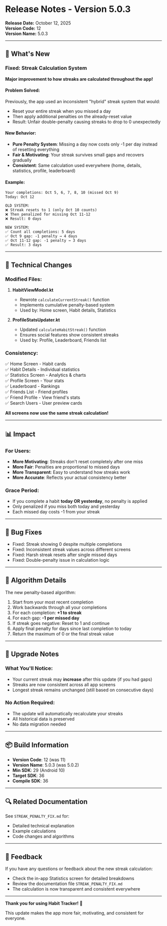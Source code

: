 # Release Notes - Version 5.0.3

**Release Date:** October 12, 2025  
**Version Code:** 12  
**Version Name:** 5.0.3

---

## 🎯 What's New

### Fixed: Streak Calculation System
**Major improvement to how streaks are calculated throughout the app!**

#### Problem Solved:
Previously, the app used an inconsistent "hybrid" streak system that would:
- Reset your entire streak when you missed a day
- Then apply additional penalties on the already-reset value
- Result: Unfair double-penalty causing streaks to drop to 0 unexpectedly

#### New Behavior:
- **Pure Penalty System**: Missing a day now costs only -1 per day instead of resetting everything
- **Fair & Motivating**: Your streak survives small gaps and recovers gradually
- **Consistent**: Same calculation used everywhere (home, details, statistics, profile, leaderboard)

#### Example:
```
Your completions: Oct 5, 6, 7, 8, 10 (missed Oct 9)
Today: Oct 12

OLD SYSTEM:
❌ Streak resets to 1 (only Oct 10 counts)
❌ Then penalized for missing Oct 11-12
❌ Result: 0 days

NEW SYSTEM:
✅ Count all completions: 5 days
✅ Oct 9 gap: -1 penalty → 4 days
✅ Oct 11-12 gap: -1 penalty → 3 days
✅ Result: 3 days
```

---

## 🔧 Technical Changes

### Modified Files:
1. **HabitViewModel.kt**
   - Rewrote `calculateCurrentStreak()` function
   - Implements cumulative penalty-based system
   - Used by: Home screen, Habit details, Statistics

2. **ProfileStatsUpdater.kt**
   - Updated `calculateHabitStreak()` function
   - Ensures social features show consistent streaks
   - Used by: Profile, Leaderboard, Friends list

### Consistency:
✅ Home Screen - Habit cards  
✅ Habit Details - Individual statistics  
✅ Statistics Screen - Analytics & charts  
✅ Profile Screen - Your stats  
✅ Leaderboard - Rankings  
✅ Friends List - Friend profiles  
✅ Friend Profile - View friend's stats  
✅ Search Users - User preview cards  

**All screens now use the same streak calculation!**

---

## 📊 Impact

### For Users:
- **More Motivating**: Streaks don't reset completely after one miss
- **More Fair**: Penalties are proportional to missed days
- **More Transparent**: Easy to understand how streaks work
- **More Accurate**: Reflects your actual consistency better

### Grace Period:
- If you complete a habit **today OR yesterday**, no penalty is applied
- Only penalized if you miss both today and yesterday
- Each missed day costs -1 from your streak

---

## 🐛 Bug Fixes

- Fixed: Streak showing 0 despite multiple completions
- Fixed: Inconsistent streak values across different screens
- Fixed: Harsh streak resets after single missed days
- Fixed: Double-penalty issue in calculation logic

---

## 📝 Algorithm Details

The new penalty-based algorithm:

1. Start from your most recent completion
2. Work backwards through all your completions
3. For each completion: **+1 to streak**
4. For each gap: **-1 per missed day**
5. If streak goes negative: Reset to 1 and continue
6. Apply final penalty for days since last completion to today
7. Return the maximum of 0 or the final streak value

---

## 🚀 Upgrade Notes

### What You'll Notice:
- Your current streak may **increase** after this update (if you had gaps)
- Streaks are now consistent across all app screens
- Longest streak remains unchanged (still based on consecutive days)

### No Action Required:
- The update will automatically recalculate your streaks
- All historical data is preserved
- No data migration needed

---

## 📦 Build Information

- **Version Code**: 12 (was 11)
- **Version Name**: 5.0.3 (was 5.0.2)
- **Min SDK**: 29 (Android 10)
- **Target SDK**: 36
- **Compile SDK**: 36

---

## 🔍 Related Documentation

See `STREAK_PENALTY_FIX.md` for:
- Detailed technical explanation
- Example calculations
- Code changes and algorithms

---

## 💬 Feedback

If you have any questions or feedback about the new streak calculation:
- Check the in-app Statistics screen for detailed breakdowns
- Review the documentation file `STREAK_PENALTY_FIX.md`
- The calculation is now transparent and consistent everywhere

---

**Thank you for using Habit Tracker!** 🎉

This update makes the app more fair, motivating, and consistent for everyone.
